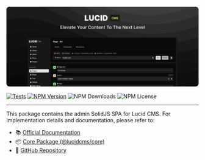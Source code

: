 ![Lucid CMS](https://github.com/buildlucid/lucid-cms/blob/master/banner.png?raw=true)

[![Tests](https://github.com/buildlucid/lucid-cms/actions/workflows/tests.yml/badge.svg)](https://github.com/buildlucid/lucid-cms/actions/workflows/tests.yml)
[![NPM Version](https://img.shields.io/npm/v/@lucidcms/core/latest.svg)](https://www.npmjs.com/package/@lucidcms/core)
![NPM Downloads](https://img.shields.io/npm/dw/@lucidcms/core)
![NPM License](https://img.shields.io/npm/l/@lucidcms/core)

---

This package contains the admin SolidJS SPA for Lucid CMS. For implementation details and documentation, please refer to:

- 📚 [Official Documentation](https://lucidcms.io)
- 📦 [Core Package (@lucidcms/core)](https://www.npmjs.com/package/@lucidcms/core)
- 🌟 [GitHub Repository](https://github.com/buildlucid/lucid-cms)
